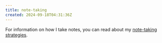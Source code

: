 ```yaml
---
title: note-taking
created: 2024-09-18T04:31:36Z
---
```


For information on how I take notes, you can read about my [note-taking strategies](../notes/note-taking-strategy.md).

